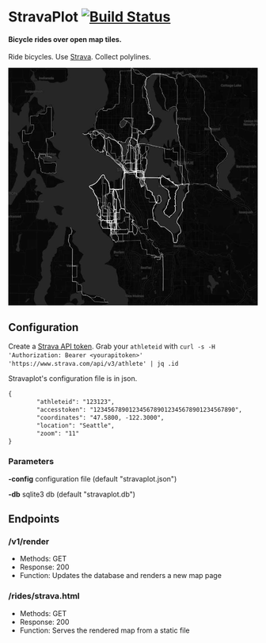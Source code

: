# StravaPlot [![Build Status](https://travis-ci.org/eholzbach/stravaplot.svg?branch=master)](https://travis-ci.org/eholzbach/stravaplot)
#### Bicycle rides over open map tiles.

Ride bicycles. Use [Strava](https://www.strava.com). Collect polylines.

![Example](example/sea.jpg?raw=true "Seattle")

## Configuration
Create a [Strava API token](https://developers.strava.com/docs/getting-started/#account). Grab your `athleteid` with `curl -s -H 'Authorization: Bearer <yourapitoken>' 'https://www.strava.com/api/v3/athlete' | jq .id`

Stravaplot's configuration file is in json.
```
{
        "athleteid": "123123",
        "accesstoken": "1234567890123456789012345678901234567890",
        "coordinates": "47.5800, -122.3000",
        "location": "Seattle",
        "zoom": "11"
}
```

### Parameters

  **-config** configuration file (default "stravaplot.json")

  **-db** sqlite3 db (default "stravaplot.db")

## Endpoints
### /v1/render
 - Methods: GET
 - Response: 200
 - Function: Updates the database and renders a new map page

### /rides/strava.html
  - Methods: GET
  - Response: 200
  - Function: Serves the rendered map from a static file
